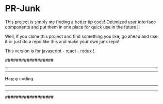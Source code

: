 # PR-Junk
This project is simply me finding a better tip code! Optimized user interface components and put them in one place for quick use in the future !! 

Well, if you clone this project and find something you like, go ahead and use it or just do a repo like this and make your own junk repo! 

This version is for javascript - react - redux !. 

##################
******************
   ************
   
   Happy coding

   ************
******************
##################

